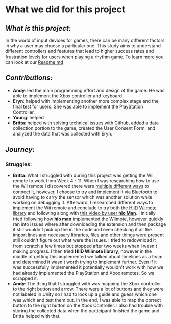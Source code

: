 # What we did for this project
## _What is this project:_
  In the world of input devices for games, there can be many different factors in why a user may choose a particular one. This study aims to understand different controllers and features that lead to higher success rates and frustration levels for users when playing a rhythm game. To learn more you can look at our [Readme.md](https://github.com/csu-hci-projects/SP24-Are-You-Sure-Thats-The-Right-Controller-Gauging-Frustration-Success-Rate-In-Rhythm-Games-Based/blob/WhatWeDid/Readme.md)
## _Contributions:_
  - **Andy**: led the main programming effort and design of the game. He was able to implement the Xbox controller and keyboard.
  - **Eryn**: helped with implementing another more complex stage and the final test for users. She was able to implement the PlayStation Controller.
  - **Young**: helped 
  - **Britta**: helped with solving technical issues with Github, added a data collection portion to the game, created the User Consent Form, and analyzed the data that was collected with Eryn. 
## _Journey:_

### Struggles:
  - **Britta**: What I struggled with during this project was getting the Wii remote to work from Week 4 - 11. When I was researching how to use the Wii remote I discovered there were [multiple different ways](https://answers.microsoft.com/en-us/windows/forum/all/how-to-connect-wii-remote-to-windows-11/20d5b074-73d8-4a79-871f-37831d7cbc42) to connect it, however, I choose to try and implement it via Bluetooth to avoid having to carry the sensor which was another solution while working on debugging it. Afterward, I researched different ways to implement the Wii remote and conclude to try both the [HIID Wiimote library](https://www.julianloehr.de/educational-work/hid-wiimote/) and following along with [this video by user **hio Man**](https://www.youtube.com/watch?v=LHbRlL8SBgE). I initially tried following how **hio man** implemented the Wiimote, however quickly ran into issues where after downloading the extension and then package it still wouldn't pick up the in the code and even checking if all the import lines and necessary libraries, files and other things were present still couldn't figure out what were the issues. I tried to redownload it from scratch a few times but stopped after two weeks when I wasn't making progress. I then tried **HIID Wiimote library**, however in the middle of getting this implemented we talked about timelines as a team and determined it wasn't worth trying to implement further. Even if it was successfully implemented it potentially wouldn't work with how we had already implemented the PlayStation and Xbox remotes. So we scrapped it. 
- **Andy**: The thing that I struggled with was mapping the Xbox controller to the right button and arrow. There were a lot of buttons and they were not labeled in Unity so I had to look up a guide and guess which one was which and test them out. In the end, I was able to map the correct button to the right button on the Xbox Controller. I also had trouble with storing the collected data when the participant finished the game and Britta helped with that.
